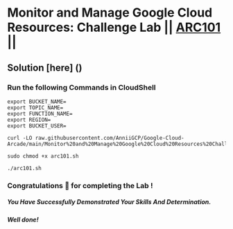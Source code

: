 # Monitor and Manage Google Cloud Resources: Challenge Lab || [ARC101](https://www.cloudskillsboost.google/focuses/60441?parent=catalog) ||

## Solution [here] ()

### Run the following Commands in CloudShell

```
export BUCKET_NAME=
export TOPIC_NAME=
export FUNCTION_NAME=
export REGION=
export BUCKET_USER=
```
```
curl -LO raw.githubusercontent.com/AnniiGCP/Google-Cloud-Arcade/main/Monitor%20and%20Manage%20Google%20Cloud%20Resources%20Challenge%20Lab/arc101.sh

sudo chmod +x arc101.sh

./arc101.sh
```

### Congratulations 🎉 for completing the Lab !

##### *You Have Successfully Demonstrated Your Skills And Determination.*

#### *Well done!*

 

 
